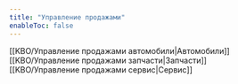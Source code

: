 ```yaml
---
title: "Управление продажами"
enableToc: false
---
```


[[KBO/Управление продажами автомобили|Автомобили]]  
[[KBO/Управление продажами запчасти|Запчасти]]  
[[KBO/Управление продажами сервис|Сервис]]


















